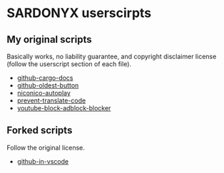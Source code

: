 # SARDONYX userscirpts

## My original scripts

Basically works, no liability guarantee, and copyright disclaimer license (follow the userscript section of each file).

<!-- original scripts start -->
- [github-cargo-docs](https://github.com/SARDONYX-sard/github-userscripts/raw/main/src/github-cargo-docs.user.js)
- [github-oldest-button](https://github.com/SARDONYX-sard/github-userscripts/raw/main/src/github-oldest-button.user.js)
- [niconico-autoplay](https://github.com/SARDONYX-sard/github-userscripts/raw/main/src/niconico-autoplay.user.js)
- [prevent-translate-code](https://github.com/SARDONYX-sard/github-userscripts/raw/main/src/prevent-translate-code.user.js)
- [youtube-block-adblock-blocker](https://github.com/SARDONYX-sard/github-userscripts/raw/main/src/youtube-block-adblock-blocker.user.js)
<!-- original scripts end -->

## Forked scripts

Follow the original license.

<!-- forked scripts start -->
- [github-in-vscode](https://github.com/SARDONYX-sard/github-userscripts/raw/main/src/fork/github-in-vscode.user.js)
<!-- forked scripts end -->
